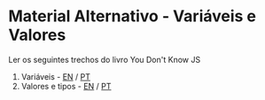 # Material Alternativo - Variáveis e Valores

Ler os seguintes trechos do livro You Don't Know JS

1. Variáveis - [EN](https://github.com/getify/You-Dont-Know-JS/blob/master/up%20%26%20going/ch1.md#variables) / [PT]()
2. Valores e tipos - [EN](https://github.com/getify/You-Dont-Know-JS/blob/master/up%20%26%20going/ch1.md#operators) / [PT]()